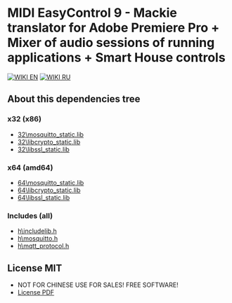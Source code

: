# MIDI EasyControl 9 - Mackie translator for Adobe Premiere Pro + Mixer of audio sessions of running applications + Smart House controls

[![WIKI EN](https://img.shields.io/badge/wiki-EN-success)](https://github.com/ClaudiaCoord/MIDI-EasyControl-to-Mackie-translator-for-Premiere-Pro/wiki/EN)
[![WIKI RU](https://img.shields.io/badge/wiki-RU-success)](https://github.com/ClaudiaCoord/MIDI-EasyControl-to-Mackie-translator-for-Premiere-Pro/wiki/RU)

## About this dependencies tree

### x32 (x86)
- [32\mosquitto_static.lib](https://mosquitto.org/download/)  
- [32\libcrypto_static.lib](https://slproweb.com/products/Win32OpenSSL.html)  
- [32\libssl_static.lib](https://slproweb.com/products/Win32OpenSSL.html)  

### x64 (amd64)
- [64\mosquitto_static.lib](https://mosquitto.org/download/)  
- [64\libcrypto_static.lib](https://slproweb.com/products/Win32OpenSSL.html)  
- [64\libssl_static.lib](https://slproweb.com/products/Win32OpenSSL.html)  

### Includes (all)
- [h\includelib.h](h/includelib.h)  
- [h\mosquitto.h](h/mosquitto.h)  
- [h\mqtt_protocol.h](h/mqtt_protocol.h)  

## License MIT

- NOT FOR CHINESE USE FOR SALES! FREE SOFTWARE!  
- [License PDF](https://claudiacoord.github.io/MIDI-EasyControl-to-Mackie-translator-for-Premiere-Pro/LicenseRu.pdf)  
